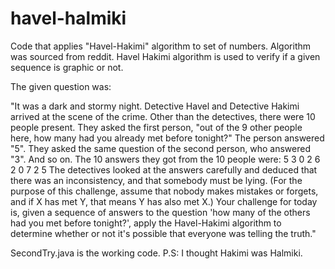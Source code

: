 # havel-halmiki
Code that applies "Havel-Hakimi" algorithm to set of numbers.
Algorithm was sourced from reddit.
Havel Hakimi algorithm is used to verify if a given sequence is graphic or not.

The given question was: 

"It was a dark and stormy night. Detective Havel and Detective Hakimi arrived at the scene of the crime.
Other than the detectives, there were 10 people present. They asked the first person, "out of the 9 other people here, how many had you already met before tonight?" The person answered "5". They asked the same question of the second person, who answered "3". And so on. The 10 answers they got from the 10 people were:
5 3 0 2 6 2 0 7 2 5
The detectives looked at the answers carefully and deduced that there was an inconsistency, and that somebody must be lying. (For the purpose of this challenge, assume that nobody makes mistakes or forgets, and if X has met Y, that means Y has also met X.)
Your challenge for today is, given a sequence of answers to the question 'how many of the others had you met before tonight?', apply the Havel-Hakimi algorithm to determine whether or not it's possible that everyone was telling the truth."

SecondTry.java is the working code.
P.S: I thought Hakimi was Halmiki. 
